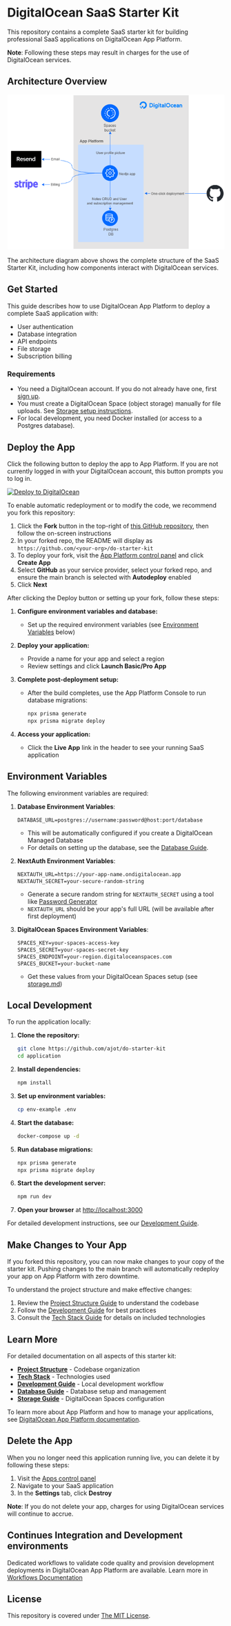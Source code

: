 # DigitalOcean SaaS Starter Kit

This repository contains a complete SaaS starter kit for building professional SaaS applications on DigitalOcean App Platform.

**Note**: Following these steps may result in charges for the use of DigitalOcean services.

## Architecture Overview

![Architecture Diagram](./docs/images/do-architecture-diagram.drawio.png)

The architecture diagram above shows the complete structure of the SaaS Starter Kit, including how components interact with DigitalOcean services.

## Get Started

This guide describes how to use DigitalOcean App Platform to deploy a complete SaaS application with:

- User authentication
- Database integration
- API endpoints
- File storage
- Subscription billing

### Requirements

- You need a DigitalOcean account. If you do not already have one, first [sign up](https://cloud.digitalocean.com/registrations/new).
- You must create a DigitalOcean Space (object storage) manually for file uploads. See [Storage setup instructions](./docs/storage.md).
- For local development, you need Docker installed (or access to a Postgres database).

## Deploy the App

Click the following button to deploy the app to App Platform. If you are not currently logged in with your DigitalOcean account, this button prompts you to log in.

[![Deploy to DigitalOcean](https://www.deploytodo.com/do-btn-blue.svg)](https://cloud.digitalocean.com/apps/new?repo=https://github.com/ajot/do-starter-kit/tree/main)

To enable automatic redeployment or to modify the code, we recommend you fork this repository:

1. Click the **Fork** button in the top-right of [this GitHub repository](https://github.com/ajot/do-starter-kit), then follow the on-screen instructions
2. In your forked repo, the README will display as `https://github.com/<your-org>/do-starter-kit`
3. To deploy your fork, visit the [App Platform control panel](https://cloud.digitalocean.com/apps) and click **Create App**
4. Select **GitHub** as your service provider, select your forked repo, and ensure the main branch is selected with **Autodeploy** enabled
5. Click **Next**

After clicking the Deploy button or setting up your fork, follow these steps:

1. **Configure environment variables and database:**
   - Set up the required environment variables (see [Environment Variables](#environment-variables) below)
2. **Deploy your application:**

   - Provide a name for your app and select a region
   - Review settings and click **Launch Basic/Pro App**

3. **Complete post-deployment setup:**
   - After the build completes, use the App Platform Console to run database migrations:
     ```bash
     npx prisma generate
     npx prisma migrate deploy
     ```
4. **Access your application:**
   - Click the **Live App** link in the header to see your running SaaS application

## Environment Variables

The following environment variables are required:

1. **Database Environment Variables**:

   ```
   DATABASE_URL=postgres://username:password@host:port/database
   ```

   - This will be automatically configured if you create a DigitalOcean Managed Database
   - For details on setting up the database, see the [Database Guide](./docs/database.md).

2. **NextAuth Environment Variables**:

   ```
   NEXTAUTH_URL=https://your-app-name.ondigitalocean.app
   NEXTAUTH_SECRET=your-secure-random-string
   ```

   - Generate a secure random string for `NEXTAUTH_SECRET` using a tool like [Password Generator](https://passwords-generator.org/)
   - `NEXTAUTH_URL` should be your app's full URL (will be available after first deployment)

3. **DigitalOcean Spaces Environment Variables**:
   ```
   SPACES_KEY=your-spaces-access-key
   SPACES_SECRET=your-spaces-secret-key
   SPACES_ENDPOINT=your-region.digitaloceanspaces.com
   SPACES_BUCKET=your-bucket-name
   ```
   - Get these values from your DigitalOcean Spaces setup (see [storage.md](./docs/storage.md))

## Local Development

To run the application locally:

1. **Clone the repository:**

   ```bash
   git clone https://github.com/ajot/do-starter-kit
   cd application
   ```

2. **Install dependencies:**

   ```bash
   npm install
   ```

3. **Set up environment variables:**

   ```bash
   cp env-example .env
   ```

4. **Start the database:**

   ```bash
   docker-compose up -d
   ```

5. **Run database migrations:**

   ```bash
   npx prisma generate
   npx prisma migrate deploy
   ```

6. **Start the development server:**

   ```bash
   npm run dev
   ```

7. **Open your browser** at [http://localhost:3000](http://localhost:3000)

For detailed development instructions, see our [Development Guide](./docs/development-guide.md).

## Make Changes to Your App

If you forked this repository, you can now make changes to your copy of the starter kit. Pushing changes to the main branch will automatically redeploy your app on App Platform with zero downtime.

To understand the project structure and make effective changes:

1. Review the [Project Structure Guide](./docs/project-structure.md) to understand the codebase
2. Follow the [Development Guide](./docs/development-guide.md) for best practices
3. Consult the [Tech Stack Guide](./docs/tech-stack.md) for details on included technologies

## Learn More

For detailed documentation on all aspects of this starter kit:

- **[Project Structure](./docs/project-structure.md)** - Codebase organization
- **[Tech Stack](./docs/tech-stack.md)** - Technologies used
- **[Development Guide](./docs/development-guide.md)** - Local development workflow
- **[Database Guide](./docs/database.md)** - Database setup and management
- **[Storage Guide](./docs/storage.md)** - DigitalOcean Spaces configuration

To learn more about App Platform and how to manage your applications, see [DigitalOcean App Platform documentation](https://www.digitalocean.com/docs/app-platform/).

## Delete the App

When you no longer need this application running live, you can delete it by following these steps:

1. Visit the [Apps control panel](https://cloud.digitalocean.com/apps)
2. Navigate to your SaaS application
3. In the **Settings** tab, click **Destroy**

**Note**: If you do not delete your app, charges for using DigitalOcean services will continue to accrue.

## Continues Integration and Development environments

Dedicated workflows to validate code quality and provision development deployments in DigitalOcean App Platform are available. Learn more in [Workflows Documentation](/docs/workflows.md)

## License

This repository is covered under [The MIT License](LICENSE).

